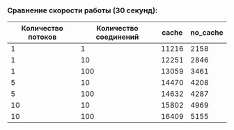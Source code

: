 ### Сравнение скорости работы (30 секунд): 

| Количество потоков | Количество соединений | cache | no_cache |
|--------------------|-----------------------|-------|----------|
| 1                  | 1                     | 11216 | 2158     |
| 1                  | 10                    | 12251 | 2846     |
| 1                  | 100                   | 13059 | 3461     |
| 5                  | 10                    | 14470 | 4208     |
| 5                  | 100                   | 14632 | 4287     |
| 10                 | 10                    | 15802 | 4969     |
| 10                 | 100                   | 16409 | 5155     |